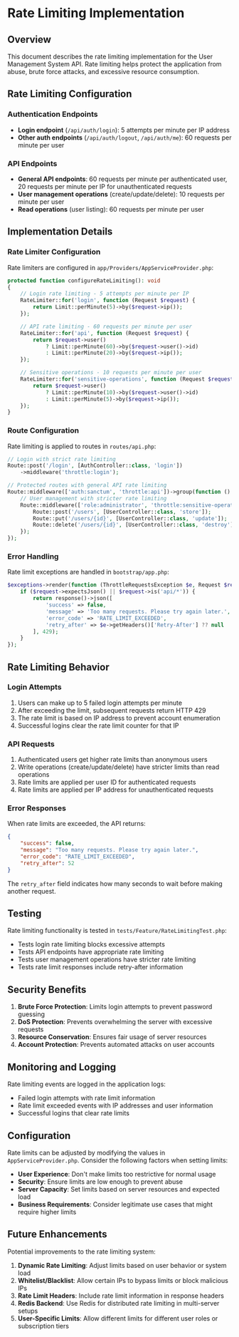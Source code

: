 # Rate Limiting Implementation

## Overview

This document describes the rate limiting implementation for the User Management System API. Rate limiting helps protect the application from abuse, brute force attacks, and excessive resource consumption.

## Rate Limiting Configuration

### Authentication Endpoints

-   **Login endpoint** (`/api/auth/login`): 5 attempts per minute per IP address
-   **Other auth endpoints** (`/api/auth/logout`, `/api/auth/me`): 60 requests per minute per user

### API Endpoints

-   **General API endpoints**: 60 requests per minute per authenticated user, 20 requests per minute per IP for unauthenticated requests
-   **User management operations** (create/update/delete): 10 requests per minute per user
-   **Read operations** (user listing): 60 requests per minute per user

## Implementation Details

### Rate Limiter Configuration

Rate limiters are configured in `app/Providers/AppServiceProvider.php`:

```php
protected function configureRateLimiting(): void
{
    // Login rate limiting - 5 attempts per minute per IP
    RateLimiter::for('login', function (Request $request) {
        return Limit::perMinute(5)->by($request->ip());
    });

    // API rate limiting - 60 requests per minute per user
    RateLimiter::for('api', function (Request $request) {
        return $request->user()
            ? Limit::perMinute(60)->by($request->user()->id)
            : Limit::perMinute(20)->by($request->ip());
    });

    // Sensitive operations - 10 requests per minute per user
    RateLimiter::for('sensitive-operations', function (Request $request) {
        return $request->user()
            ? Limit::perMinute(10)->by($request->user()->id)
            : Limit::perMinute(5)->by($request->ip());
    });
}
```

### Route Configuration

Rate limiting is applied to routes in `routes/api.php`:

```php
// Login with strict rate limiting
Route::post('/login', [AuthController::class, 'login'])
    ->middleware('throttle:login');

// Protected routes with general API rate limiting
Route::middleware(['auth:sanctum', 'throttle:api'])->group(function () {
    // User management with stricter rate limiting
    Route::middleware(['role:administrator', 'throttle:sensitive-operations'])->group(function () {
        Route::post('/users', [UserController::class, 'store']);
        Route::put('/users/{id}', [UserController::class, 'update']);
        Route::delete('/users/{id}', [UserController::class, 'destroy']);
    });
});
```

### Error Handling

Rate limit exceptions are handled in `bootstrap/app.php`:

```php
$exceptions->render(function (ThrottleRequestsException $e, Request $request) {
    if ($request->expectsJson() || $request->is('api/*')) {
        return response()->json([
            'success' => false,
            'message' => 'Too many requests. Please try again later.',
            'error_code' => 'RATE_LIMIT_EXCEEDED',
            'retry_after' => $e->getHeaders()['Retry-After'] ?? null
        ], 429);
    }
});
```

## Rate Limiting Behavior

### Login Attempts

1. Users can make up to 5 failed login attempts per minute
2. After exceeding the limit, subsequent requests return HTTP 429
3. The rate limit is based on IP address to prevent account enumeration
4. Successful logins clear the rate limit counter for that IP

### API Requests

1. Authenticated users get higher rate limits than anonymous users
2. Write operations (create/update/delete) have stricter limits than read operations
3. Rate limits are applied per user ID for authenticated requests
4. Rate limits are applied per IP address for unauthenticated requests

### Error Responses

When rate limits are exceeded, the API returns:

```json
{
    "success": false,
    "message": "Too many requests. Please try again later.",
    "error_code": "RATE_LIMIT_EXCEEDED",
    "retry_after": 52
}
```

The `retry_after` field indicates how many seconds to wait before making another request.

## Testing

Rate limiting functionality is tested in `tests/Feature/RateLimitingTest.php`:

-   Tests login rate limiting blocks excessive attempts
-   Tests API endpoints have appropriate rate limiting
-   Tests user management operations have stricter rate limiting
-   Tests rate limit responses include retry-after information

## Security Benefits

1. **Brute Force Protection**: Limits login attempts to prevent password guessing
2. **DoS Protection**: Prevents overwhelming the server with excessive requests
3. **Resource Conservation**: Ensures fair usage of server resources
4. **Account Protection**: Prevents automated attacks on user accounts

## Monitoring and Logging

Rate limiting events are logged in the application logs:

-   Failed login attempts with rate limit information
-   Rate limit exceeded events with IP addresses and user information
-   Successful logins that clear rate limits

## Configuration

Rate limits can be adjusted by modifying the values in `AppServiceProvider.php`. Consider the following factors when setting limits:

-   **User Experience**: Don't make limits too restrictive for normal usage
-   **Security**: Ensure limits are low enough to prevent abuse
-   **Server Capacity**: Set limits based on server resources and expected load
-   **Business Requirements**: Consider legitimate use cases that might require higher limits

## Future Enhancements

Potential improvements to the rate limiting system:

1. **Dynamic Rate Limiting**: Adjust limits based on user behavior or system load
2. **Whitelist/Blacklist**: Allow certain IPs to bypass limits or block malicious IPs
3. **Rate Limit Headers**: Include rate limit information in response headers
4. **Redis Backend**: Use Redis for distributed rate limiting in multi-server setups
5. **User-Specific Limits**: Allow different limits for different user roles or subscription tiers
